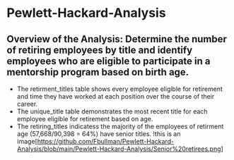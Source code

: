 # Pewlett-Hackard-Analysis
## Overview of the Analysis: Determine the number of retiring employees by title and identify employees who are eligible to participate in a mentorship program based on birth age.

* The retirment_titles table shows every employee eligible for retirement and time they have worked at each position over the course of their career.
* The unique_title table demonstrates the most recent title for each employee eligible for retirement based on age.
* The retiring_titles indicatess the majority of the employees of retirment age (57,668/90,398 = 64%) have senior titles.
!this is an image[https://github.com/Fbullman/Pewlett-Hackard-Analysis/blob/main/Pewlett-Hackard-Analysis/Senior%20retirees.png]
